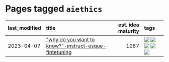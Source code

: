 # Pages tagged `aiethics`

|last_modified|title|est. idea maturity|tags
|:---|:---|---:|:---|
|2023-04-07|["why do you want to know?"-instruct-esque-fintetuning](../whydoyouwantoknow.md)|1987|[![](https://img.shields.io/badge/tag-aiethics-28da35)](../tags/aiethics.md) [![](https://img.shields.io/badge/tag-alignment-ac8815)](../tags/alignment.md) [![](https://img.shields.io/badge/tag-dialogue-ea4c14)](../tags/dialogue.md) [![](https://img.shields.io/badge/tag-models-3ed1c7)](../tags/models.md) [![](https://img.shields.io/badge/tag-wip-97a75e)](../tags/wip.md)|